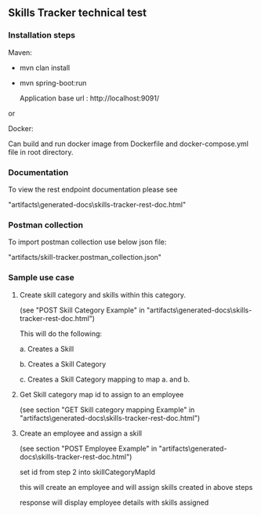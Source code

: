 ## Skills Tracker technical test

### Installation steps

Maven:

 - mvn clan install
 
 - mvn spring-boot:run
 
    Application base url : http://localhost:9091/

or 

Docker:

Can build and run docker image from Dockerfile and docker-compose.yml file in root directory.



### Documentation

To view the rest endpoint documentation please see
 
"artifacts\generated-docs\skills-tracker-rest-doc.html"


### Postman collection

To import postman collection use below json file:

"artifacts/skill-tracker.postman_collection.json"


### Sample use case
1) Create skill category and skills within this category.

   (see "POST Skill Category Example" in "artifacts\generated-docs\skills-tracker-rest-doc.html")

    This will do the following:
    
    a. Creates a Skill
    
    b. Creates a Skill Category
    
    c. Creates a Skill Category mapping to map a. and b. 

2) Get Skill category map id to assign to an employee

   (see section "GET Skill category mapping Example" in "artifacts\generated-docs\skills-tracker-rest-doc.html")

3) Create an employee and assign a skill

   (see section "POST Employee Example" in "artifacts\generated-docs\skills-tracker-rest-doc.html")

   set id from step 2 into skillCategoryMapId 
   
   this will create an employee and will assign skills created in above steps
   
   response will display employee details with skills assigned   
